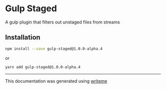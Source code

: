 # Gulp Staged

A gulp plugin that filters out unstaged files from streams

## Installation

```bash
npm install --save gulp-staged@1.0.0-alpha.4
```
or
```bash
yarn add gulp-staged@1.0.0-alpha.4
```

---
This documentation was generated using [writeme](https://www.npmjs.com/package/@pshaw/writeme)
